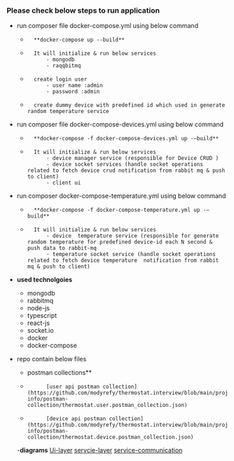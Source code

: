 ### Please check below steps to run application

- run composer file docker-compose.yml using below command
	- 		**docker-compose up --build** 
	- 		It will initialize & run below services 
				- mongodb
				- raqqbitmq
	- 		create login user
				- user name :admin
				- password :admin
	- 		create dummy device with predefined id which used in generate random temperature service

- run composer file docker-compose-devices.yml  using below command
	- 		**docker-compose -f docker-compose-devices.yml up -–build**
	- 		It will initialize & run below services 
				- device manager service (responsible for Device CRUD )
				- device socket services (handle socket operations related to fetch device crud notification from rabbit mq & push to client)
				- client ui

- run composer docker-compose-temperature.yml using below command
	- 		**docker-compose -f docker-compose-temperature.yml up -–build**
	- 		It will initialize & run below services 
				- device  temperature service (responsible for generate random temperature for predefined device-id each N second & push data to rabbit-mq
				- temperature socket service (handle socket operations related to fetch device temperature  notification from rabbit mq & push to client)

- **used technolgoies**
	- mongodb
	- rabbitmq
	- node-js
	- typescript
	- react-js
	- socket.io
	- docker
	- docker-compose

- repo contain below files
	- postman collections**
 	- 		    [user api postman collection](https://github.com/modyrefy/thermostat.interview/blob/main/project-info/postman-collection/thermostat.user.postman_collection.json)
 	- 		    [device api postman collection](https://github.com/modyrefy/thermostat.interview/blob/main/project-info/postman-collection/thermostat.device.postman_collection.json)
	-**diagrams**
     [Ui-layer](https://github.com/modyrefy/thermostat.interview/blob/main/project-info/diagrams/Ui-layer.png)
     [servcie-layer](https://github.com/modyrefy/thermostat.interview/blob/main/project-info/diagrams/servcie-layer.png)
     [service-communication](https://github.com/modyrefy/thermostat.interview/blob/main/project-info/diagrams/service-communication.png)
